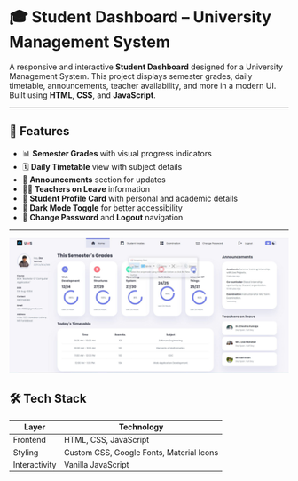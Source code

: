 # 🎓 Student Dashboard – University Management System

A responsive and interactive **Student Dashboard** designed for a University Management System. This project displays semester grades, daily timetable, announcements, teacher availability, and more in a modern UI. Built using **HTML**, **CSS**, and **JavaScript**.

---

## 📌 Features

- 📊 **Semester Grades** with visual progress indicators
- 🗓️ **Daily Timetable** view with subject details
- 📣 **Announcements** section for updates
- 🧑‍🏫 **Teachers on Leave** information
- 👤 **Student Profile Card** with personal and academic details
- 🌙 **Dark Mode Toggle** for better accessibility
- 🔐 **Change Password** and **Logout** navigation

---

<p align="left">
  <img src="images/Capture.JPG" width="800"/>
</p>


## 🛠️ Tech Stack

| Layer       | Technology    |
|-------------|----------------|
| Frontend    | HTML, CSS, JavaScript |
| Styling     | Custom CSS, Google Fonts, Material Icons |
| Interactivity | Vanilla JavaScript |

